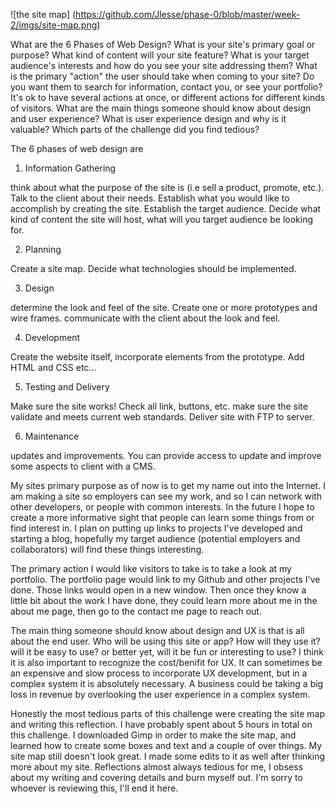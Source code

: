![the site map] (https://github.com/Jlesse/phase-0/blob/master/week-2/imgs/site-map.png)

What are the 6 Phases of Web Design?
What is your site's primary goal or purpose? What kind of content will your site feature?
What is your target audience's interests and how do you see your site addressing them?
What is the primary "action" the user should take when coming to your site? Do you want them to search for information, contact you, or see your portfolio? It's ok to have several actions at once, or different actions for different kinds of visitors.
What are the main things someone should know about design and user experience?
What is user experience design and why is it valuable?
Which parts of the challenge did you find tedious?

The 6 phases of web design are

1. Information Gathering

think about what the purpose of the site is (i.e sell a product, promote, etc.). Talk to the client about their needs. Establish what you would like to accomplish by creating the site. Establish the target audience. Decide what kind of content the site will host, what will you target audience be looking for.

2. Planning

Create a site map. Decide what technologies should be implemented.

3. Design

determine the look and feel of the site. Create one or more prototypes and wire frames. communicate with the client about the look and feel.

4. Development

Create the website itself, incorporate elements from the prototype. Add HTML and CSS etc...

5. Testing and Delivery

Make sure the site works! Check all link, buttons, etc. make sure the site validate and meets current web standards. Deliver site with FTP to server.

6. Maintenance

updates and improvements. You can provide access to update and improve some aspects to client with a CMS.

My sites primary purpose as of now is to get my name out into the Internet. I am making a site so employers can see my work, and so I can network with other developers, or people with common interests. In the future I hope to create a more informative sight that people can learn some things from or find interest in. I plan on putting up links to projects I've developed and starting a blog, hopefully my target audience (potential employers and collaborators) will find these things interesting.

The primary action I would like visitors to take is to take a look at my portfolio. The portfolio page would link to my Github and other projects I've done. Those links would open in a new window. Then once they know a little bit about the work I have done, they could learn more about me in the about me page, then  go to the contact me page to reach out.

The main thing someone should know about design and UX is that is all about the end user. Who will be using this site or app? How will they use it? will it be easy to use? or better yet, will it be fun or interesting to use? I think it is also important to recognize the cost/benifit for UX. It can sometimes be an expensive and slow process to incorporate UX development, but in a complex system it is absolutely necessary. A business could be taking a big loss in revenue by overlooking the user experience in a complex system.

Honestly the most tedious parts of this challenge were creating the site map and writing this reflection. I have probably spent about 5 hours in total on this challenge. I downloaded Gimp in order to make the site map, and learned how to create some boxes and text and a couple of over things. My site map still doesn't look great. I made some edits to it as well after thinking more about my site. Reflections almost always tedious for me, I obsess about my writing and covering details and burn myself out. I'm sorry to whoever is reviewing this, I'll end it here.

